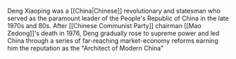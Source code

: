 Deng Xiaoping was a [[China|Chinese]] revolutionary and statesman who served as the paramount leader of the People's Republic of China in the late 1970s and 80s. After [[Chinese Communist Party]] chairman [[Mao Zedong]]'s death in 1976, Deng gradually rose to supreme power and led China through a series of far-reaching market-economy reforms earning him the reputation as the "Architect of Modern China"